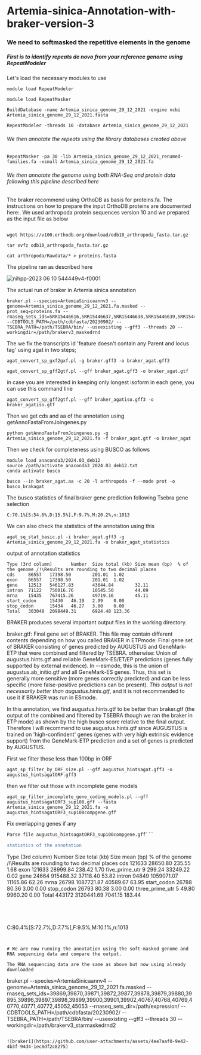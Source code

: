 # Artemia-sinica-Annotation-with-braker-version-3[](https://pmc.ncbi.nlm.nih.gov/articles/PMC10312602/)

### We need to softmasked the repetitive elements in the genome

##### First is to identify repeats de novo from your reference genome using RepeatModeler

Let's load the necessary modules to use

```
module load RepeatModeler

module load RepeatMasker

```

```
BuildDatabase -name Artemia_sinica_genome_29_12_2021 -engine ncbi Artemia_sinica_genome_29_12_2021.fasta

RepeatModeler -threads 10 -database Artemia_sinica_genome_29_12_2021
```

###### We then annotate the repeats using the library databases created above

`RepeatMasker -pa 30 -lib Artemia_sinica_genome_29_12_2021_renamed-families.fa -xsmall Artemia_sinica_genome_29_12_2021.fa`


###### We then annotate the genome using both RNA-Seq and protein data following this pipeline described here[](https://github.com/Gaius-Augustus/BRAKER)

The braker recommend using OrthoDB as basis for proteins.fa. The instructions on how to prepare the input OrthoDB proteins are documented here:[](https://github.com/gatech-genemark/ProtHint#protein-database-preparation). We used arthropoda protein sequences version 10 and we prepared as the input file as below


```

wget https://v100.orthodb.org/download/odb10_arthropoda_fasta.tar.gz

tar xvfz odb10_arthropoda_fasta.tar.gz

cat arthropoda/Rawdata/* > proteins.fasta

```

The pipeline ran as described here 

![nihpp-2023 06 10 544449v4-f0001](https://github.com/user-attachments/assets/a2de2198-2acc-4ef7-940b-a812d14761fc)


The actual run of braker in Artemia sinica annotation

```
braker.pl --species=ArtemiaSinicaannv3 --genome=Artemia_sinica_genome_29_12_2021.fa.masked --prot_seq=proteins.fa --rnaseq_sets_ids=SRR15446616,SRR15446637,SRR15446638,SRR15446639,SRR15446642,SRR15446651,SRR15446664,SRR15446667,SRR15446668,SRR15446669,SRR15446670,SRR15446671,SRR15446672,SRR15446673,SRR15446674,SRR15446675,SRR15446676,SRR15446677,SRR15446678,SRR15446679,SRR15446680,SRR15446681,SRR15446682,SRR15446683 --CDBTOOLS_PATH=/path/cdbfasta/20230902/ --TSEBRA_PATH=/path/TSEBRA/bin/ --useexisting --gff3 --threads 20 --workingdir=/path/brakerv3_maskedrnd
```

The we fix the transcripts id 'feature doesn't contain any Parent and locus tag' using agat in two steps;

```
agat_convert_sp_gxf2gxf.pl -g braker.gff3 -o braker_agat.gff3

agat_convert_sp_gff2gtf.pl --gff braker_agat.gff3 -o braker_agat.gtf
```

in case you are interested in keeping only longest isoform in each gene, you can use this command line

`agat_convert_sp_gff2gtf.pl --gff braker_agatiso.gff3 -o braker_agatiso.gtf`


Then we get cds and aa of the annotation using getAnnoFastaFromJoingenes.py

`python getAnnoFastaFromJoingenes.py -g Artemia_sinica_genome_29_12_2021.fa -f braker_agat.gtf -o braker_agat`

Then we check for completeness using BUSCO as follows

```
module load anaconda3/2024.03_deb12
source /path/activate_anaconda3_2024.03_deb12.txt
conda activate busco
```

`busco --in braker_agat.aa -c 20 -l arthropoda -f --mode prot -o busco_brakagat`

The busco statistics of final braker gene prediction following Tsebra gene selection

```
C:70.1%[S:54.6%,D:15.5%],F:9.7%,M:20.2%,n:1013
```
We can also check the statistics of the annotation using this

`agat_sq_stat_basic.pl -i braker_agat.gff3 -g Artemia_sinica_genome_29_12_2021.fa -o braker_agat_statistics`

output of annotation statistics

```
Type (3rd column)       Number  Size total (kb) Size mean (bp)  % of the genome /!\Results are rounding to two decimal places
cds     86557   17398.50        201.01  1.02
exon    86557   17398.50        201.01  1.02
gene    12513   546127.83       43644.84        32.11
intron  71122   750016.76       10545.50        44.09
mrna    15435   767415.26       49719.16        45.11
start_codon     15430   46.19   2.99    0.00
stop_codon      15434   46.27   3.00    0.00
Total   303048  2098449.31      6924.48 123.36
```


BRAKER produces several important output files in the working directory.

braker.gtf: Final gene set of BRAKER. This file may contain different contents depending on how you called BRAKER in ETPmode: 
    Final gene set of BRAKER consisting of genes predicted by AUGUSTUS and GeneMark-ETP that were combined and filtered by TSEBRA.
    otherwise: Union of augustus.hints.gtf and reliable GeneMark-ES/ET/EP predictions (genes fully supported by external evidence). 
In --esmode, this is the union of augustus.ab_initio.gtf and all GeneMark-ES genes. Thus, this set is generally more sensitive (more genes correctly predicted) and can be less specific (more false-positive predictions can be present). *This output is not necessarily better than augustus.hints.gtf*, and it is not recommended to use it if BRAKER was run in ESmode.


In this annotation, we find augustus.hints.gtf to be better than braker.gtf (the output of the combined and filtered by TSEBRA though we ran the braker in ETP mode) as shown by the high busco score relative to the final output. Therefore I will recommend to use augustus.hints.gtf since AUGUSTUS is trained on 'high-confindent' genes (genes with very high extrinsic evidence support) from the GeneMark-ETP prediction and a set of genes is predicted by AUGUSTUS. 

First we filter those less than 100bp in ORF

```agat_sp_filter_by_ORF_size.pl --gff augustus_hintsagat.gff3 -o augustus_hintsagatORF.gff3```

then we filter out those with incomplete gene models 

```agat_sp_filter_incomplete_gene_coding_models.pl --gff augustus_hintsagatORF3_sup100.gff --fasta Artemia_sinica_genome_29_12_2021.fa -o augustus_hintsagatORF3_sup100compgene.gff```

Fix overlapping genes if any

```agat_sp_fix_overlaping_genes.pl -f augustus_hintsagatORF3_sup100compgene.gff -o augustus_hintsagatORF3_sup100compgenefix.gff3
Parse file augustus_hintsagatORF3_sup100compgene.gff```

statistics of the annotation

```
Type (3rd column)       Number  Size total (kb) Size mean (bp)  % of the genome /!\Results are rounding to two decimal places
cds     121633  28650.80        235.55  1.68
exon    121633  28999.84        238.42  1.70
five_prime_utr  9       299.24  33249.22        0.02
gene    24664   915488.32       37118.40        53.82
intron  94849   1059071.07      11165.86        62.26
mrna    26798   1087721.87      40589.67        63.95
start_codon     26788   80.36   3.00    0.00
stop_codon      26793   80.38   3.00    0.00
three_prime_utr 5       49.80   9960.20 0.00
Total   443172  3120441.69      7041.15 183.44
```




```
C:80.4%[S:72.7%,D:7.7%],F:9.5%,M:10.1%,n:1013
```


# We are now running the annotation using the soft-masked genome and RNA sequencing data and compare the output. 

The RNA sequencing data are the same as above but now using already downloaded

```
braker.pl --species=ArtemiaSinicaannv4 --genome=Artemia_sinica_genome_29_12_2021.fa.masked --rnaseq_sets_ids=39869,39870,39871,39872,39877,39878,39879,39880,39895,39896,39897,39898,39899,39900,39901,39902,40767,40768,40769,40770,40771,40772,45052,45053 --rnaseq_sets_dir=/path/expression/ --CDBTOOLS_PATH=/path/cdbfasta/20230902/ --TSEBRA_PATH=/path/TSEBRA/bin/ --useexisting --gff3 --threads 30 --workingdir=/path/brakerv3_starmaskedrnd2
```

![braker1](https://github.com/user-attachments/assets/4ee7aaf0-9e42-4b3f-94d4-1ec8df2c8275)
